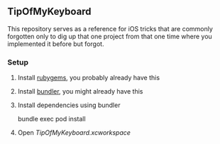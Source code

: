 ## TipOfMyKeyboard

This repository serves as a reference for iOS tricks that are commonly forgotten only to dig up that one project from that one time where you implemented it before but forgot.

### Setup

1. Install [rubygems](https://rubygems.org/pages/download), you probably already have this
1. Install [bundler](https://bundler.io/), you might already have this
1. Install dependencies using bundler

	bundle exec pod install

1. Open *TipOfMyKeyboard.xcworkspace*
